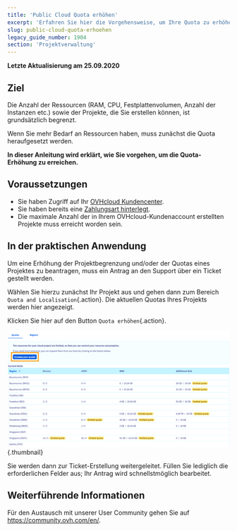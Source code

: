 ```yaml
---
title: 'Public Cloud Quota erhöhen'
excerpt: 'Erfahren Sie hier die Vorgehensweise, um Ihre Quota zu erhöhen'
slug: public-cloud-quota-erhoehen
legacy_guide_number: 1904
section: 'Projektverwaltung'
---
```


**Letzte Aktualisierung am 25.09.2020**

## Ziel

Die Anzahl der Ressourcen (RAM, CPU, Festplattenvolumen, Anzahl der Instanzen etc.) sowie der Projekte, die Sie erstellen können, ist grundsätzlich begrenzt. 

Wenn Sie mehr Bedarf an Ressourcen haben, muss zunächst die Quota heraufgesetzt werden. 

**In dieser Anleitung wird erklärt, wie Sie vorgehen, um die Quota-Erhöhung zu erreichen.**


## Voraussetzungen

- Sie haben Zugriff auf Ihr [OVHcloud Kundencenter](https://www.ovh.com/auth/?action=gotomanager).
- Sie haben bereits eine [Zahlungsart hinterlegt](../../billing/zahlungsarten-verwalten/).
- Die maximale Anzahl der in Ihrem OVHcloud-Kundenaccount erstellten Projekte muss erreicht worden sein.

## In der praktischen Anwendung

Um eine Erhöhung der Projektbegrenzung und/oder der Quotas eines Projektes zu beantragen, muss ein Antrag an den Support über ein Ticket gestellt werden.

Wählen Sie hierzu zunächst Ihr Projekt aus und gehen dann zum Bereich `Quota and Localisation`{.action}. Die aktuellen Quotas Ihres Projekts werden hier angezeigt.

Klicken Sie hier auf den Button `Quota erhöhen`{.action}.

![raise-pci-quota](images/raisepciquota1.png){.thumbnail}

Sie werden dann zur Ticket-Erstellung weitergeleitet. Füllen Sie lediglich die erforderlichen Felder aus; Ihr Antrag wird schnellstmöglich bearbeitet.

## Weiterführende Informationen

Für den Austausch mit unserer User Community gehen Sie auf <https://community.ovh.com/en/>.
